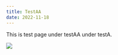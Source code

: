 ```yaml
---
title: TestAA
date: 2022-11-18
---
```


This is test page under testAA under testA.

![](/assets/스크린샷%202022-11-17%20오후%2010.52.41.png)
